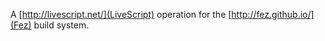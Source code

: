 A [http://livescript.net/](LiveScript) operation for the [http://fez.github.io/](Fez) build system.
